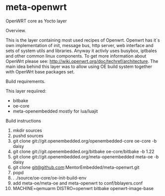 # meta-openwrt
OpenWRT core as Yocto layer

Overview.

This is the layer containing most used recipes of Openwrt.
Openwrt has it`s own implementation of init, message bus, http server, web interface and sets of system utils and libraries.
Anyway it activly uses busybox, iptbales and other common linux components.
To get more information about OpenWrt please see: http://wiki.openwrt.org/doc/techref/architecture.
The main idea behind this layer was to allow using OE build system together with OpenWrt base packages set.

Build requirements.

This layer requiired:
* bitbake
* oe-core
* meta-openembedded mostly for lua/luajit

Build instructions

1. mkdir sources
2. pushd sources
3. git clone git://git.openembedded.org/openembedded-core oe-core -b daisy
4. git clone git://git.openembedded.org/bitbake oe-core/bitbake -b 1.22
5. git clone git://git.openembedded.org/meta-openembedded meta-oe -b daisy
6. git clone git@github.com:MentorEmbedded/meta-openwrt.git
7. popd
8. . ./source/oe-core/oe-init-build-env
9. add meta-oe/meta-oe and meta-openwrt to conf/bblayers.conf
10. MACHINE=qemuarm DISTRO=openwrt bitbake  openwrt-image-base
